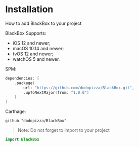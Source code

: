 # Installation
How to add BlackBox to your project

BlackBox Supports:
- iOS 12 and newer;
- macOS 10.14 and newer;
- tvOS 12 and newer;
- watchOS 5 and newer.

SPM:
```swift
dependencies: [
    .package(
        url: "https://github.com/dodopizza/BlackBox.git", 
        .upToNextMajor(from: "1.0.0")
    )
]
```
Carthage:
```ogdl
github "dodopizza/BlackBox"
```

> Note: Do not forget to import to your project
```swift
import BlackBox
```
